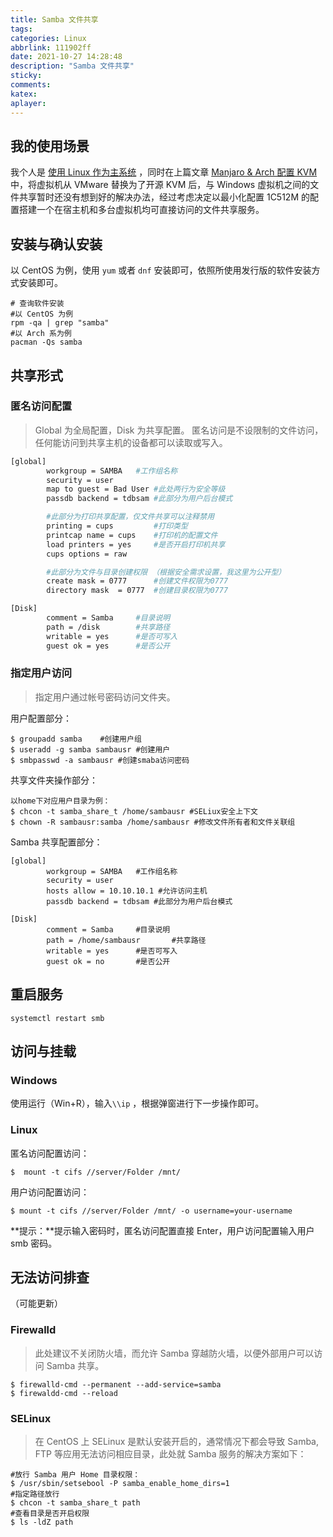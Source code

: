 ```yaml
---
title: Samba 文件共享
tags: 
categories: Linux
abbrlink: 111902ff
date: 2021-10-27 14:28:48
description: "Samba 文件共享"
sticky:
comments:
katex:
aplayer:
---
```


## 我的使用场景

我个人是 [使用 Linux 作为主系统](https://blog.typeof.cc/posts/81acf3e4.html) ，同时在上篇文章 [Manjaro & Arch 配置 KVM](https://blog.typeof.cc/posts/8fa8ffbb.html) 中，将虚拟机从 VMware 替换为了开源 KVM 后，与 Windows 虚拟机之间的文件共享暂时还没有想到好的解决办法，经过考虑决定以最小化配置 1C512M 的配置搭建一个在宿主机和多台虚拟机均可直接访问的文件共享服务。

<!--more-->

## 安装与确认安装
以 CentOS 为例，使用 `yum` 或者 `dnf` 安装即可，依照所使用发行版的软件安装方式安装即可。
```
# 查询软件安装
#以 CentOS 为例
rpm -qa | grep "samba"
#以 Arch 系为例
pacman -Qs samba
```
## 共享形式
### 匿名访问配置
>Global 为全局配置，Disk 为共享配置。
>匿名访问是不设限制的文件访问，任何能访问到共享主机的设备都可以读取或写入。
```sh
[global]
        workgroup = SAMBA	#工作组名称        
        security = user
        map to guest = Bad User #此处两行为安全等级        
        passdb backend = tdbsam #此部分为用户后台模式

        #此部分为打印共享配置，仅文件共享可以注释禁用
        printing = cups			#打印类型
        printcap name = cups 	#打印机的配置文件
        load printers = yes		#是否开启打印机共享
        cups options = raw

		#此部分为文件与目录创建权限 （根据安全需求设置，我这里为公开型）
        create mask = 0777 		#创建文件权限为0777
        directory mask  = 0777	#创建目录权限为0777

[Disk]
        comment = Samba 	#目录说明
        path = /disk		#共享路径
        writable = yes		#是否可写入		
        guest ok = yes		#是否公开

```
### 指定用户访问
>指定用户通过帐号密码访问文件夹。

用户配置部分：
```
$ groupadd samba	#创建用户组
$ useradd -g samba sambausr #创建用户
$ smbpasswd -a sambausr	#创建smaba访问密码
```

共享文件夹操作部分：

```
以home下对应用户目录为例：
$ chcon -t samba_share_t /home/sambausr #SELiux安全上下文
$ chown -R sambausr:samba /home/sambausr #修改文件所有者和文件关联组
```

Samba 共享配置部分：
```
[global]
        workgroup = SAMBA	#工作组名称        
        security = user
        hosts allow = 10.10.10.1 #允许访问主机        
        passdb backend = tdbsam #此部分为用户后台模式

[Disk]
        comment = Samba 	#目录说明
        path = /home/sambausr		#共享路径
        writable = yes		#是否可写入
        guest ok = no		#是否公开
```


## 重启服务
```
systemctl restart smb
```

## 访问与挂载
### Windows
使用运行（Win+R），输入`\\ip` ，根据弹窗进行下一步操作即可。 
### Linux
匿名访问配置访问：
```
$  mount -t cifs //server/Folder /mnt/
```
用户访问配置访问：
```
$ mount -t cifs //server/Folder /mnt/ -o username=your-username
```
**提示：**提示输入密码时，匿名访问配置直接 Enter，用户访问配置输入用户 smb 密码。

## 无法访问排查
（可能更新）
### Firewalld 
>此处建议不关闭防火墙，而允许 Samba 穿越防火墙，以便外部用户可以访问 Samba 共享。
```
$ firewalld-cmd --permanent --add-service=samba
$ firewaldd-cmd --reload
```
### SELinux 
>在 CentOS 上 SELinux 是默认安装开启的，通常情况下都会导致 Samba, FTP 等应用无法访问相应目录，此处就 Samba 服务的解决方案如下：
```
#放行 Samba 用户 Home 目录权限：
$ /usr/sbin/setsebool -P samba_enable_home_dirs=1
#指定路径放行
$ chcon -t samba_share_t path
#查看目录是否开启权限
$ ls -ldZ path
```

